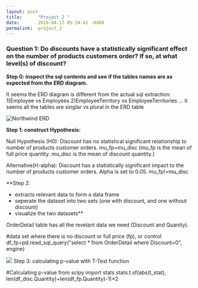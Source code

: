 ```yaml
---
layout: post
title:      "Project 2 "
date:       2019-04-17 05:24:41 -0400
permalink:  project_2
---
```


### Question 1: Do discounts have a statistically significant effect on the number of products customers order? If so, at what level(s) of discount?

**Step 0: inspect the sql contents and see if the tables names are as expected from the ERD diagram.**

It seems the ERD diagram is different from the actual sql extraction: 1)Employee vs Employees 2)EmployeeTerritory vs EmployeeTerritories ... it seems all the tables are singlar vs plural in the ERD table

![Northwind ERD](http://localhost:8890/view/dsc-2-final-project-online-ds-pt-100118/Northwind_ERD.png)

**Step 1: construct Hypothesis:**

Null Hypothesis (H0): Discount has no statistical significant relationship to number of products customer orders. mu_fp=mu_disc (mu_fp is the mean of full price quantity. mu_disc is the mean of discount quantity.) 

Alternative(H-alpha): Discount has a statistically significant impact to the number of products customer orders. Alpha is set to 0.05. mu_fp!=mu_disc

**Step 2: 
- extracts relevant data to form a data frame
- seperate the dataset into two sets (one with discount, and one without discount)
- visualize the two datasets**

OrderDetail table has all the revelant data we need (Discount and Quanity). 

#data set where there is no discount or full price (fp), or control
df_fp=pd.read_sql_query("select * from OrderDetail where Discount=0", engine)



![](http://)
Step 3: calculating p-value with T-Test function

#Calculating p-value
from scipy import stats
stats.t.sf(abs(t_stat), len(df_disc.Quantity)+len(df_fp.Quantity)-1)*2
